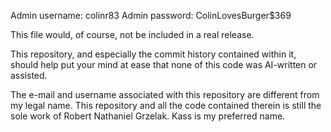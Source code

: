 Admin username: colinr83
Admin password: ColinLovesBurger$369

This file would, of course, not be included in a real release.

This repository, and especially the commit history contained within it, should help put your mind at ease that none of this code was AI-written or assisted.

The e-mail and username associated with this repository are different from my legal name. This repository and all the code contained therein is still the sole work of Robert Nathaniel Grzelak. Kass is my preferred name.